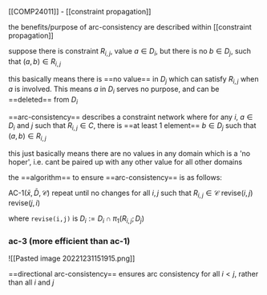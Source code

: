 [[COMP24011]] - [[constraint propagation]]

the benefits/purpose of arc-consistency are described within [[constraint propagation]]

suppose there is constraint $R_{i,j}$, value $a \in D_i$, but there is no $b \in D_j$, such that $(a,b)\in R_{i,j}$

this basically means there is ==no value== in $D_j$ which can satisfy $R_{i,j}$ when $a$ is involved. This means $a$ in $D_i$ serves no purpose, and can be ==deleted== from $D_i$

==arc-consistency== describes a constraint network where for any $i$, $a \in D_i$ and $j$ such that $R_{i,j}\in C$, there is ==at least 1 element== $b\in D_j$ such that $(a,b)\in R_{i,j}$

this just basically means there are no values in any domain which is a 'no hoper', i.e. cant be paired up with any other value for all other domains

the ==algorithm== to ensure ==arc-consistency== is as follows:

AC-1($\bar{x}, \bar{D}, \mathcal{C}$)
	repeat until no changes
		for all $i,j$ such that $R_{i,j}\in \mathcal{C}$
			revise($i,j$)
			revise($j,i$)

where `revise(i,j)` is
$D_i := D_i \cap \pi_1(R_{i,j};D_j)$

### ac-3 (more efficient than ac-1)
![[Pasted image 20221231151915.png]]

==directional arc-consistency== ensures arc consistency for all $i \lt j$, rather than all $i$ and $j$


